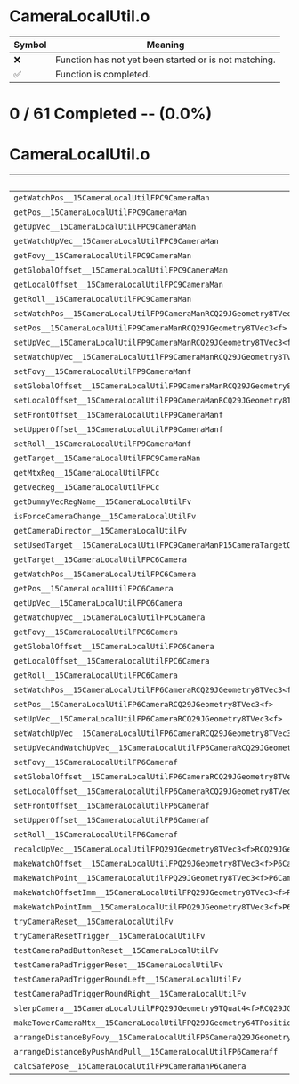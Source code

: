 # CameraLocalUtil.o
| Symbol | Meaning 
| ------------- | ------------- 
| :x: | Function has not yet been started or is not matching. 
| :white_check_mark: | Function is completed. 


# 0 / 61 Completed -- (0.0%)
# CameraLocalUtil.o
| Symbol | Decompiled? |
| ------------- | ------------- |
| `getWatchPos__15CameraLocalUtilFPC9CameraMan` | :x: |
| `getPos__15CameraLocalUtilFPC9CameraMan` | :x: |
| `getUpVec__15CameraLocalUtilFPC9CameraMan` | :x: |
| `getWatchUpVec__15CameraLocalUtilFPC9CameraMan` | :x: |
| `getFovy__15CameraLocalUtilFPC9CameraMan` | :x: |
| `getGlobalOffset__15CameraLocalUtilFPC9CameraMan` | :x: |
| `getLocalOffset__15CameraLocalUtilFPC9CameraMan` | :x: |
| `getRoll__15CameraLocalUtilFPC9CameraMan` | :x: |
| `setWatchPos__15CameraLocalUtilFP9CameraManRCQ29JGeometry8TVec3<f>` | :x: |
| `setPos__15CameraLocalUtilFP9CameraManRCQ29JGeometry8TVec3<f>` | :x: |
| `setUpVec__15CameraLocalUtilFP9CameraManRCQ29JGeometry8TVec3<f>` | :x: |
| `setWatchUpVec__15CameraLocalUtilFP9CameraManRCQ29JGeometry8TVec3<f>` | :x: |
| `setFovy__15CameraLocalUtilFP9CameraManf` | :x: |
| `setGlobalOffset__15CameraLocalUtilFP9CameraManRCQ29JGeometry8TVec3<f>` | :x: |
| `setLocalOffset__15CameraLocalUtilFP9CameraManRCQ29JGeometry8TVec3<f>` | :x: |
| `setFrontOffset__15CameraLocalUtilFP9CameraManf` | :x: |
| `setUpperOffset__15CameraLocalUtilFP9CameraManf` | :x: |
| `setRoll__15CameraLocalUtilFP9CameraManf` | :x: |
| `getTarget__15CameraLocalUtilFPC9CameraMan` | :x: |
| `getMtxReg__15CameraLocalUtilFPCc` | :x: |
| `getVecReg__15CameraLocalUtilFPCc` | :x: |
| `getDummyVecRegName__15CameraLocalUtilFv` | :x: |
| `isForceCameraChange__15CameraLocalUtilFv` | :x: |
| `getCameraDirector__15CameraLocalUtilFv` | :x: |
| `setUsedTarget__15CameraLocalUtilFPC9CameraManP15CameraTargetObj` | :x: |
| `getTarget__15CameraLocalUtilFPC6Camera` | :x: |
| `getWatchPos__15CameraLocalUtilFPC6Camera` | :x: |
| `getPos__15CameraLocalUtilFPC6Camera` | :x: |
| `getUpVec__15CameraLocalUtilFPC6Camera` | :x: |
| `getWatchUpVec__15CameraLocalUtilFPC6Camera` | :x: |
| `getFovy__15CameraLocalUtilFPC6Camera` | :x: |
| `getGlobalOffset__15CameraLocalUtilFPC6Camera` | :x: |
| `getLocalOffset__15CameraLocalUtilFPC6Camera` | :x: |
| `getRoll__15CameraLocalUtilFPC6Camera` | :x: |
| `setWatchPos__15CameraLocalUtilFP6CameraRCQ29JGeometry8TVec3<f>` | :x: |
| `setPos__15CameraLocalUtilFP6CameraRCQ29JGeometry8TVec3<f>` | :x: |
| `setUpVec__15CameraLocalUtilFP6CameraRCQ29JGeometry8TVec3<f>` | :x: |
| `setWatchUpVec__15CameraLocalUtilFP6CameraRCQ29JGeometry8TVec3<f>` | :x: |
| `setUpVecAndWatchUpVec__15CameraLocalUtilFP6CameraRCQ29JGeometry8TVec3<f>` | :x: |
| `setFovy__15CameraLocalUtilFP6Cameraf` | :x: |
| `setGlobalOffset__15CameraLocalUtilFP6CameraRCQ29JGeometry8TVec3<f>` | :x: |
| `setLocalOffset__15CameraLocalUtilFP6CameraRCQ29JGeometry8TVec3<f>` | :x: |
| `setFrontOffset__15CameraLocalUtilFP6Cameraf` | :x: |
| `setUpperOffset__15CameraLocalUtilFP6Cameraf` | :x: |
| `setRoll__15CameraLocalUtilFP6Cameraf` | :x: |
| `recalcUpVec__15CameraLocalUtilFPQ29JGeometry8TVec3<f>RCQ29JGeometry8TVec3<f>` | :x: |
| `makeWatchOffset__15CameraLocalUtilFPQ29JGeometry8TVec3<f>P6CameraP15CameraTargetObjf` | :x: |
| `makeWatchPoint__15CameraLocalUtilFPQ29JGeometry8TVec3<f>P6CameraP15CameraTargetObjf` | :x: |
| `makeWatchOffsetImm__15CameraLocalUtilFPQ29JGeometry8TVec3<f>P6CameraP15CameraTargetObj` | :x: |
| `makeWatchPointImm__15CameraLocalUtilFPQ29JGeometry8TVec3<f>P6CameraP15CameraTargetObj` | :x: |
| `tryCameraReset__15CameraLocalUtilFv` | :x: |
| `tryCameraResetTrigger__15CameraLocalUtilFv` | :x: |
| `testCameraPadButtonReset__15CameraLocalUtilFv` | :x: |
| `testCameraPadTriggerReset__15CameraLocalUtilFv` | :x: |
| `testCameraPadTriggerRoundLeft__15CameraLocalUtilFv` | :x: |
| `testCameraPadTriggerRoundRight__15CameraLocalUtilFv` | :x: |
| `slerpCamera__15CameraLocalUtilFPQ29JGeometry9TQuat4<f>RCQ29JGeometry9TQuat4<f>RCQ29JGeometry9TQuat4<f>fb` | :x: |
| `makeTowerCameraMtx__15CameraLocalUtilFPQ29JGeometry64TPosition3<Q29JGeometry38TMatrix34<Q29JGeometry13SMatrix34C<f>>>RCQ29JGeometry64TPosition3<Q29JGeometry38TMatrix34<Q29JGeometry13SMatrix34C<f>>>RCQ29JGeometry8TVec3<f>RCQ29JGeometry8TVec3<f>RCQ29JGeometry8TVec3<f>` | :x: |
| `arrangeDistanceByFovy__15CameraLocalUtilFP6CameraQ29JGeometry8TVec3<f>f` | :x: |
| `arrangeDistanceByPushAndPull__15CameraLocalUtilFP6Cameraff` | :x: |
| `calcSafePose__15CameraLocalUtilFP9CameraManP6Camera` | :x: |
